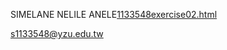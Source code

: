 SIMELANE NELILE ANELE[1133548exercise02.html](https://github.com/user-attachments/files/22355018/1133548exercise02.html)

s1133548@yzu.edu.tw
